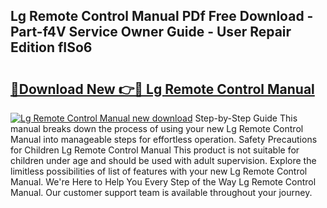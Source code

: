 ## Lg Remote Control Manual PDf Free Download - Part-f4V Service Owner Guide - User Repair Edition fISo6

# <h2><a href="http://bc12525.oget.top/?id=Lg+Remote+Control+Manual">🔗Download New 👉🔴 Lg Remote Control Manual</a></h2>

[![Lg Remote Control Manual new download](https://i.imgur.com/5g1atiW.png)](http://bc12525.oget.top/?id=Lg+Remote+Control+Manual)
Step-by-Step Guide This manual breaks down the process of using your new Lg Remote Control Manual into manageable steps for effortless operation. Safety Precautions for Children Lg Remote Control Manual This product is not suitable for children under age and should be used with adult supervision. Explore the limitless possibilities of list of features with your new Lg Remote Control Manual. We're Here to Help You Every Step of the Way Lg Remote Control Manual. Our customer support team is available throughout your journey.
